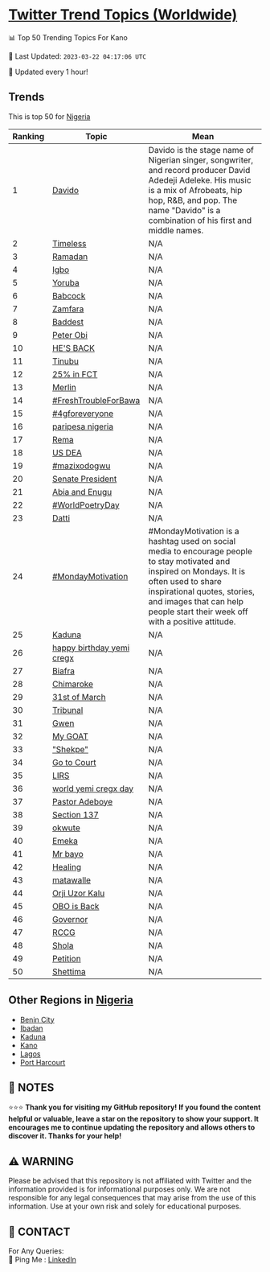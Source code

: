 [Twitter Trend Topics (Worldwide)](https://github.com/ErcinDedeoglu/Twitter-Trend-Topics)
==========


📊 Top 50 Trending Topics For Kano

📆 Last Updated: `2023-03-22 04:17:06 UTC`

🔧 Updated every 1 hour!


## Trends

This is top 50 for [Nigeria](</Nigeria>)

| Ranking | Topic | Mean |
| ------- | ------------ | ------------ |
| 1 | [Davido](http://twitter.com/search?q=Davido) | Davido is the stage name of Nigerian singer, songwriter, and record producer David Adedeji Adeleke. His music is a mix of Afrobeats, hip hop, R&B, and pop. The name "Davido" is a combination of his first and middle names. |
| 2 | [Timeless](http://twitter.com/search?q=Timeless) | N/A |
| 3 | [Ramadan](http://twitter.com/search?q=Ramadan) | N/A |
| 4 | [Igbo](http://twitter.com/search?q=Igbo) | N/A |
| 5 | [Yoruba](http://twitter.com/search?q=Yoruba) | N/A |
| 6 | [Babcock](http://twitter.com/search?q=Babcock) | N/A |
| 7 | [Zamfara](http://twitter.com/search?q=Zamfara) | N/A |
| 8 | [Baddest](http://twitter.com/search?q=Baddest) | N/A |
| 9 | [Peter Obi](http://twitter.com/search?q=Peter+Obi) | N/A |
| 10 | [HE'S BACK](http://twitter.com/search?q=HE%27S+BACK) | N/A |
| 11 | [Tinubu](http://twitter.com/search?q=Tinubu) | N/A |
| 12 | [25% in FCT](http://twitter.com/search?q=25%25+in+FCT) | N/A |
| 13 | [Merlin](http://twitter.com/search?q=Merlin) | N/A |
| 14 | [#FreshTroubleForBawa](http://twitter.com/search?q=%23FreshTroubleForBawa) | N/A |
| 15 | [#4gforeveryone](http://twitter.com/search?q=%234gforeveryone) | N/A |
| 16 | [paripesa nigeria](http://twitter.com/search?q=paripesa+nigeria) | N/A |
| 17 | [Rema](http://twitter.com/search?q=Rema) | N/A |
| 18 | [US DEA](http://twitter.com/search?q=US+DEA) | N/A |
| 19 | [#mazixodogwu](http://twitter.com/search?q=%23mazixodogwu) | N/A |
| 20 | [Senate President](http://twitter.com/search?q=Senate+President) | N/A |
| 21 | [Abia and Enugu](http://twitter.com/search?q=Abia+and+Enugu) | N/A |
| 22 | [#WorldPoetryDay](http://twitter.com/search?q=%23WorldPoetryDay) | N/A |
| 23 | [Datti](http://twitter.com/search?q=Datti) | N/A |
| 24 | [#MondayMotivation](http://twitter.com/search?q=%23MondayMotivation) | #MondayMotivation is a hashtag used on social media to encourage people to stay motivated and inspired on Mondays. It is often used to share inspirational quotes, stories, and images that can help people start their week off with a positive attitude. |
| 25 | [Kaduna](http://twitter.com/search?q=Kaduna) | N/A |
| 26 | [happy birthday yemi cregx](http://twitter.com/search?q=happy+birthday+yemi+cregx) | N/A |
| 27 | [Biafra](http://twitter.com/search?q=Biafra) | N/A |
| 28 | [Chimaroke](http://twitter.com/search?q=Chimaroke) | N/A |
| 29 | [31st of March](http://twitter.com/search?q=31st+of+March) | N/A |
| 30 | [Tribunal](http://twitter.com/search?q=Tribunal) | N/A |
| 31 | [Gwen](http://twitter.com/search?q=Gwen) | N/A |
| 32 | [My GOAT](http://twitter.com/search?q=My+GOAT) | N/A |
| 33 | ["Shekpe"](http://twitter.com/search?q=%22Shekpe%22) | N/A |
| 34 | [Go to Court](http://twitter.com/search?q=Go+to+Court) | N/A |
| 35 | [LIRS](http://twitter.com/search?q=LIRS) | N/A |
| 36 | [world yemi cregx day](http://twitter.com/search?q=world+yemi+cregx+day) | N/A |
| 37 | [Pastor Adeboye](http://twitter.com/search?q=Pastor+Adeboye) | N/A |
| 38 | [Section 137](http://twitter.com/search?q=Section+137) | N/A |
| 39 | [okwute](http://twitter.com/search?q=okwute) | N/A |
| 40 | [Emeka](http://twitter.com/search?q=Emeka) | N/A |
| 41 | [Mr bayo](http://twitter.com/search?q=Mr+bayo) | N/A |
| 42 | [Healing](http://twitter.com/search?q=Healing) | N/A |
| 43 | [matawalle](http://twitter.com/search?q=matawalle) | N/A |
| 44 | [Orji Uzor Kalu](http://twitter.com/search?q=Orji+Uzor+Kalu) | N/A |
| 45 | [OBO is Back](http://twitter.com/search?q=OBO+is+Back) | N/A |
| 46 | [Governor](http://twitter.com/search?q=Governor) | N/A |
| 47 | [RCCG](http://twitter.com/search?q=RCCG) | N/A |
| 48 | [Shola](http://twitter.com/search?q=Shola) | N/A |
| 49 | [Petition](http://twitter.com/search?q=Petition) | N/A |
| 50 | [Shettima](http://twitter.com/search?q=Shettima) | N/A |



## Other Regions in [Nigeria](</Nigeria>)

* [Benin City](</Nigeria/Benin City.md>)
* [Ibadan](</Nigeria/Ibadan.md>)
* [Kaduna](</Nigeria/Kaduna.md>)
* [Kano](</Nigeria/Kano.md>)
* [Lagos](</Nigeria/Lagos.md>)
* [Port Harcourt](</Nigeria/Port Harcourt.md>)



## 📝 NOTES

⭐⭐⭐ **Thank you for visiting my GitHub repository! If you found the content helpful or valuable, leave a star on the repository to show your support. It encourages me to continue updating the repository and allows others to discover it. Thanks for your help!**


## ⚠️ WARNING

Please be advised that this repository is not affiliated with Twitter and the information provided is for informational purposes only. We are not responsible for any legal consequences that may arise from the use of this information. Use at your own risk and solely for educational purposes.


## 📨 CONTACT

 For Any Queries:  
            🏓 Ping Me : [LinkedIn](https://www.linkedin.com/in/ercindedeoglu/)
